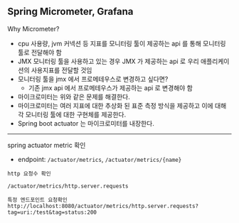 ## Spring Micrometer, Grafana

Why Micrometer?
- cpu 사용량, jvm 커넥션 등 지표를 모니터링 툴이 제공하는 api 를 통해 모니터링 툴로 전달해야 함
- JMX 모니터링 툴을 사용하고 있는 경우 JMX 가 제공하는 api 로 우리 애플리케이션의 사용지표를 전달할 것임
- 모니터링 툴을 jmx 에서 프로메테우스로 변경하고 싶다면?
  - 기존 jmx api 에서 프로메테우스가 제공하는 api 로 변경해야 함
- 마이크로미터는 위와 같은 문제를 해결한다.	
- 마이크로미터는 여러 지표에 대한 추상화 된 표준 측정 방식을 제공하고 이에 대해 각 모니터링 툴에 대한 구현체를 제공한다.
- Spring boot actuator 는 마이크로미터를 내장한다.

---

spring actuator metric 확인
- endpoint:  `/actuator/metrics`, `/actuator/metrics/{name}`

```
http 요청수 확인

/actuator/metrics/http.server.requests

특정 엔드포인트 요청확인
http://localhost:8080/actuator/metrics/http.server.requests?tag=uri:/test&tag=status:200
```

